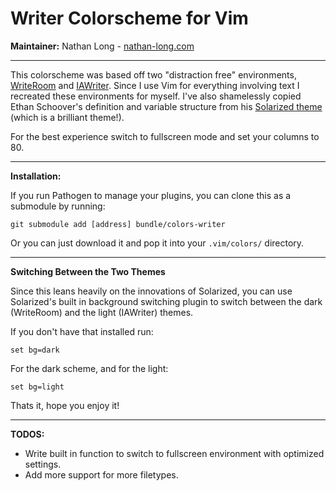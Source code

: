 # Writer Colorscheme for Vim

**Maintainer:**     Nathan Long - [nathan-long.com](http://www.nathan-long.com)

----

This colorscheme was based off two "distraction free" environments,
[WriteRoom](http://www.hogbaysoftware.com/products/writeroom) and
[IAWriter](http://www.iawriter.com/). Since I use Vim for everything involving
text I recreated these environments for myself. I've also shamelessly copied
Ethan Schoover's definition and variable structure from his [Solarized
theme](https://github.com/altercation/vim-colors-solarized) (which is
a brilliant theme!).

For the best experience switch to fullscreen mode and set your columns to 80.

----

**Installation:**

If you run Pathogen to manage your plugins, you can clone this as a submodule
by running:

    git submodule add [address] bundle/colors-writer

Or you can just download it and pop it into your `.vim/colors/` directory.

----

**Switching Between the Two Themes**

Since this leans heavily on the innovations of Solarized, you can use
Solarized's built in background switching plugin to switch between the dark
(WriteRoom) and the light (IAWriter) themes.

If you don't have that installed run:

    set bg=dark

For the dark scheme, and for the light:

    set bg=light

Thats it, hope you enjoy it!

---

**TODOS:**

- Write built in function to switch to fullscreen environment with optimized
  settings.
- Add more support for more filetypes.
